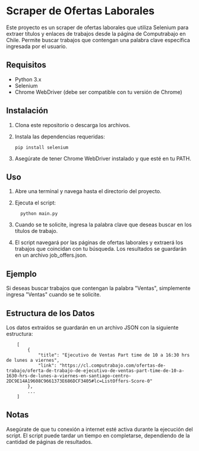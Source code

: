 # Scraper de Ofertas Laborales

Este proyecto es un scraper de ofertas laborales que utiliza Selenium para extraer títulos y enlaces de trabajos desde la página de Computrabajo en Chile. Permite buscar trabajos que contengan una palabra clave específica ingresada por el usuario.

## Requisitos

- Python 3.x
- Selenium
- Chrome WebDriver (debe ser compatible con tu versión de Chrome)

## Instalación

1. Clona este repositorio o descarga los archivos.

2. Instala las dependencias requeridas:

       pip install selenium
3. Asegúrate de tener Chrome WebDriver instalado y que esté en tu PATH. 

## Uso

1. Abre una terminal y navega hasta el directorio del proyecto.

2. Ejecuta el script:

         python main.py
3. Cuando se te solicite, ingresa la palabra clave que deseas buscar en los títulos de trabajo.

4. El script navegará por las páginas de ofertas laborales y extraerá los trabajos que coincidan con tu búsqueda. Los resultados se guardarán en un archivo job_offers.json.

## Ejemplo

Si deseas buscar trabajos que contengan la palabra "Ventas", simplemente ingresa "Ventas" cuando se te solicite.

## Estructura de los Datos

Los datos extraídos se guardarán en un archivo JSON con la siguiente estructura:


        [
            {
                "title": "Ejecutivo de Ventas Part time de 10 a 16:30 hrs de lunes a viernes",
                "link": "https://cl.computrabajo.com/ofertas-de-trabajo/oferta-de-trabajo-de-ejecutivo-de-ventas-part-time-de-10-a-1630-hrs-de-lunes-a-viernes-en-santiago-centro-2DC9E14A19608C9661373E686DCF3405#lc=ListOffers-Score-0"
            },
            ...
        ]

## Notas

Asegúrate de que tu conexión a internet esté activa durante la ejecución del script.
El script puede tardar un tiempo en completarse, dependiendo de la cantidad de páginas de resultados.


